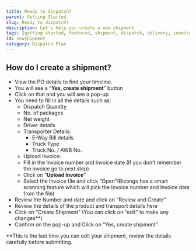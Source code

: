 ```yaml
---
title: Ready to dispatch?
parent: Getting Started 
slug: Ready to dispatch?
description: Let's help you create a new shipment
tags: [getting started, featured, shipment, dispatch, delivery, invoice, upload invoice, transport, logistics, logistic, e way bill]
id: newshipment
category: Dispatch Plan
---
```




## How do I create a shipment?
- View the PO details to find your timeline.
- You will see a “**Yes, create shipment**” button
- Click on that and you will see a pop-up
- You need to fill in all the details such as:
    - Dispatch Quantity
    - No. of packages
    - Net weight
    - Driver details
    - Transporter Details:
        - E-Way Bill details
        - Truck Type
        - Truck No. / AWB No.
    - Upload Invoice:
    - Fill in the Invoice number and Invoice date (If you don’t remember the invoice go to next step)
    - Click on “**Upload Invoice**”
    - Select the Invoice file and click “Open”(Bizongo has a smart scanning feature which will pick the Invoice number and Invoice date from the file)
- Review the Number and date and click on “Review and Create”
- Review the details of the product and transport details here
- Click on “Create Shipment” (You can click on “edit” to make any changes**)
- Confirm on the pop-up and Click on “Yes, create shipment”

**This is the last time you can edit your shipment, review the details carefully before submitting.